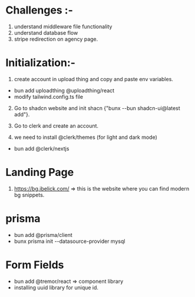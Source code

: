 # Challenges :-

1. understand middleware file functionality
2. understand database flow
3. stripe redirection on agency page.

# Initialization:-

1. create account in upload thing and copy and paste env variables.

- bun add uploadthing @uploadthing/react
- modify tailwind.config.ts file

2. Go to shadcn website and init shacn {"bunx --bun shadcn-ui@latest add"}.

3. Go to clerk and create an account.

4. we need to install @clerk/themes (for light and dark mode)

- bun add @clerk/nextjs

# Landing Page

1. https://bg.ibelick.com/ => this is the website where you can find modern bg snippets.

# prisma

- bun add @prisma/client
- bunx prisma init --datasource-provider mysql

# Form Fields

- bun add @tremor/react => component library
- installing uuid library for unique id.
